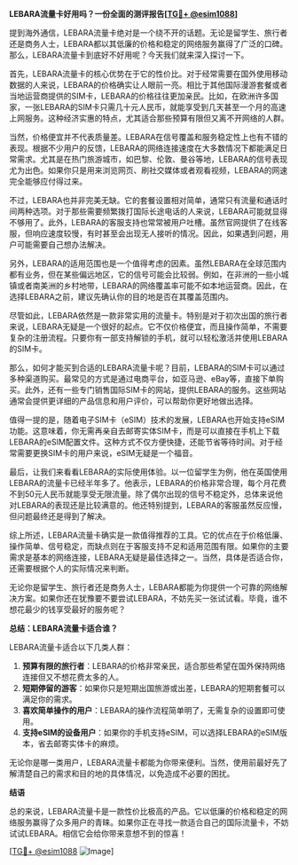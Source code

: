 **LEBARA流量卡好用吗？一份全面的测评报告[[TG💪+ @esim1088](https://t.me/s/esim1088)]**

提到海外通信，LEBARA流量卡绝对是一个绕不开的话题。无论是留学生、旅行者还是商务人士，LEBARA都以其低廉的价格和稳定的网络服务赢得了广泛的口碑。那么，LEBARA流量卡到底好不好用呢？今天我们就来深入探讨一下。

首先，LEBARA流量卡的核心优势在于它的性价比。对于经常需要在国外使用移动数据的人来说，LEBARA的价格确实让人眼前一亮。相比于其他国际漫游套餐或者当地运营商提供的SIM卡，LEBARA的价格往往更加亲民。比如，在欧洲许多国家，一张LEBARA的SIM卡只需几十元人民币，就能享受到几天甚至一个月的高速上网服务。这种经济实惠的特点，尤其适合那些预算有限但又离不开网络的人群。

当然，价格便宜并不代表质量差。LEBARA在信号覆盖和服务稳定性上也有不错的表现。根据不少用户的反馈，LEBARA的网络连接速度在大多数情况下都能满足日常需求。尤其是在热门旅游城市，如巴黎、伦敦、曼谷等地，LEBARA的信号表现尤为出色。如果你只是用来浏览网页、刷社交媒体或者观看视频，LEBARA的网速完全能够应付得过来。

不过，LEBARA也并非完美无缺。它的套餐设置相对简单，通常只有流量和通话时间两种选项。对于那些需要频繁拨打国际长途电话的人来说，LEBARA可能就显得不够用了。此外，LEBARA的客服支持也常常被用户吐槽。虽然官网提供了在线客服，但响应速度较慢，有时甚至会出现无人接听的情况。因此，如果遇到问题，用户可能需要自己想办法解决。

另外，LEBARA的适用范围也是一个值得考虑的因素。虽然LEBARA在全球范围内都有业务，但在某些偏远地区，它的信号可能会比较弱。例如，在非洲的一些小城镇或者南美洲的乡村地带，LEBARA的网络覆盖率可能不如本地运营商。因此，在选择LEBARA之前，建议先确认你的目的地是否在其覆盖范围内。

尽管如此，LEBARA依然是一款非常实用的流量卡。特别是对于初次出国的旅行者来说，LEBARA无疑是一个很好的起点。它不仅价格便宜，而且操作简单，不需要复杂的注册流程。只要你有一部支持解锁的手机，就可以轻松激活并使用LEBARA的SIM卡。

那么，如何才能买到合适的LEBARA流量卡呢？目前，LEBARA的SIM卡可以通过多种渠道购买。最常见的方式是通过电商平台，如亚马逊、eBay等，直接下单购买。此外，还有一些专门销售国际SIM卡的网站，提供LEBARA的服务。这些网站通常会提供更详细的产品信息和用户评价，可以帮助你更好地做出选择。

值得一提的是，随着电子SIM卡（eSIM）技术的发展，LEBARA也开始支持eSIM功能。这意味着，你无需再亲自去邮寄实体SIM卡，而是可以直接在手机上下载LEBARA的eSIM配置文件。这种方式不仅方便快捷，还能节省等待时间。对于经常需要更换SIM卡的用户来说，eSIM无疑是一个福音。

最后，让我们来看看LEBARA的实际使用体验。以一位留学生为例，他在英国使用LEBARA的流量卡已经半年多了。他表示，LEBARA的价格非常合理，每个月花费不到50元人民币就能享受无限流量。除了偶尔出现的信号不稳定外，总体来说他对LEBARA的表现还是比较满意的。他还特别提到，LEBARA的客服虽然反应慢，但问题最终还是得到了解决。

综上所述，LEBARA流量卡确实是一款值得推荐的工具。它的优点在于价格低廉、操作简单、信号稳定，而缺点则在于客服支持不足和适用范围有限。如果你的主要需求是基本的网络连接，LEBARA无疑是最佳选择之一。当然，具体是否适合你，还需要根据个人的实际情况来判断。

无论你是留学生、旅行者还是商务人士，LEBARA都能为你提供一个可靠的网络解决方案。如果你还在犹豫要不要尝试LEBARA，不妨先买一张试试看。毕竟，谁不想花最少的钱享受最好的服务呢？

**总结：LEBARA流量卡适合谁？**

LEBARA流量卡适合以下几类人群：

1. **预算有限的旅行者**：LEBARA的价格非常亲民，适合那些希望在国外保持网络连接但又不想花费太多的人。
2. **短期停留的游客**：如果你只是短期出国旅游或出差，LEBARA的短期套餐可以满足你的需求。
3. **喜欢简单操作的用户**：LEBARA的操作流程简单明了，无需复杂的设置即可使用。
4. **支持eSIM的设备用户**：如果你的手机支持eSIM，可以选择LEBARA的eSIM版本，省去邮寄实体卡的麻烦。

无论你是哪一类用户，LEBARA流量卡都能为你带来便利。当然，使用前最好先了解清楚自己的需求和目的地的具体情况，以免造成不必要的困扰。

**结语**

总的来说，LEBARA流量卡是一款性价比极高的产品。它以低廉的价格和稳定的网络服务赢得了众多用户的青睐。如果你正在寻找一款适合自己的国际流量卡，不妨试试LEBARA。相信它会给你带来意想不到的惊喜！

[[TG💪+ @esim1088](https://t.me/s/esim1088) ![Image](https://i.postimg.cc/4NQfJmqS/Snipaste-2025-05-13-00-14-12.png)]